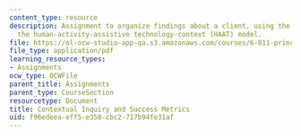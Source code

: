 ```yaml
---
content_type: resource
description: Assignment to organize findings about a client, using the framework of
  the human-activity-assistive technology-context (HAAT) model.
file: https://ol-ocw-studio-app-qa.s3.amazonaws.com/courses/6-811-principles-and-practice-of-assistive-technology-fall-2014/f96edeeaeff5e358cbc2717b94fe31af_MIT6_811F14_CntextulInqry.pdf
file_type: application/pdf
learning_resource_types:
- Assignments
ocw_type: OCWFile
parent_title: Assignments
parent_type: CourseSection
resourcetype: Document
title: Contextual Inquiry and Success Metrics
uid: f96edeea-eff5-e358-cbc2-717b94fe31af
---
```

